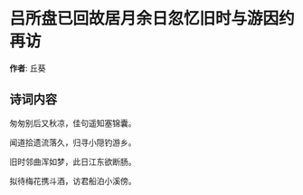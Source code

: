 # 吕所盘已回故居月余日忽忆旧时与游因约再访

**作者**: 丘葵

## 诗词内容

匆匆别后又秋凉，佳句遥知塞锦囊。

闻道拾遗流落久，归寻小隠钓游乡。

旧时邻曲浑如梦，此日江东欲断肠。

拟待梅花携斗酒，访君船泊小溪傍。

